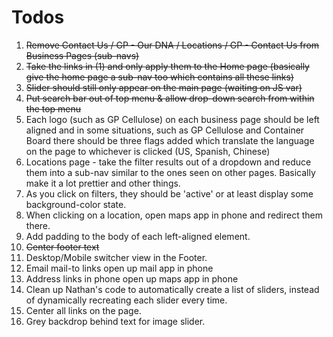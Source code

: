 **Todos**
=====
1. ~~Remove Contact Us / GP - Our DNA / Locations / GP - Contact Us from Business Pages (sub-navs)~~
2. ~~Take the links in (1) and only apply them to the Home page (basically give the home page a sub-nav too which contains all these links)~~
3. ~~Slider should still only appear on the main page (waiting on JS var)~~
4. ~~Put search bar out of top menu & allow drop-down search from within the top menu~~
5. Each logo (such as GP Cellulose) on each business page should be left aligned and in some situations, such as GP Cellulose and Container Board there should be three flags added which translate the language on the page to whichever is clicked (US, Spanish, Chinese)
6. Locations page - take the filter results out of a dropdown and reduce them into a sub-nav similar to the ones seen on other pages. Basically make it a lot prettier and other things.
7. As you click on filters, they should be 'active' or at least display some background-color state.
8. When clicking on a location, open maps app in phone and redirect them there.
9. Add padding to the body of each left-aligned element.
10. ~~Center footer text~~
11. Desktop/Mobile switcher view in the Footer.
12. Email mail-to links open up mail app in phone
13. Address links in phone open up maps app in phone
14. Clean up Nathan's code to automatically create a list of sliders, instead of dynamically recreating each slider every time.
15. Center all links on the page.
16. Grey backdrop behind text for image slider.
